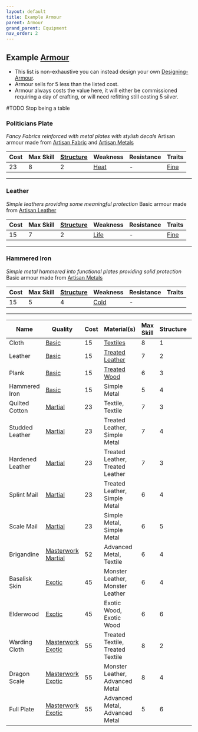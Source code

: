 ```yaml
---
layout: default
title: Example Armour
parent: Armour
grand_parent: Equipment
nav_order: 2
---
```

## Example [Armour](Armour)
* This list is non-exhaustive you can instead design your own [Designing-Armour](Designing-Armour).
* Armour sells for 5 less than the listed cost.
* Armour always costs the value here, it will either be commissioned requiring a day of crafting, or will need refitting still costing 5 silver.

#TODO Stop being a table

### Politicians Plate
*Fancy Fabrics reinforced with metal plates with stylish decals*
Artisan armour made from [Artisan Fabric](Materials#Artisan%20Fabric) and [Artisan Metals](Materials#Artisan%20Metals)

| Cost | Max Skill | [Structure](Armour#Structure) | Weakness            | Resistance | Traits                     |
| ---- | --------- | ----------------------------- | ------------------- | ---------- | -------------------------- |
| 23   | 8         | 2                             | [Heat](Combat#Heat) | -          | [Fine](Armour-Traits#Fine) |


---

### Leather
*Simple leathers providing some meaningful protection*
Basic armour made from [Artisan Leather](Materials#Artisan%20Leather)

| Cost | Max Skill | [Structure](Armour#Structure) | Weakness            | Resistance | Traits                     |
| ---- | --------- | ----------------------------- | ------------------- | ---------- | -------------------------- |
| 15   | 7         | 2                             | [Life](Combat#Life) | -          | [Fine](Armour-Traits#Fine) |

---

### Hammered Iron
*Simple metal hammered into functional plates providing solid protection*
Basic armour made from [Artisan Metals](Materials#Artisan%20Metals)

| Cost | Max Skill | [Structure](Armour#Structure) | Weakness            | Resistance | Traits |
| ---- | --------- | ----------------------------- | ------------------- | ---------- | ------ |
| 15   | 5         | 4                             | [Cold](Combat#Cold) | -          |        |

---


| Name             | Quality                                                   | Cost | Material(s)                                            | Max Skill | Structure | Weakness                                         | Resistance                                             | Trait(s)                                                                                       |
| ---------------- | --------------------------------------------------------- | ---- | ------------------------------------------------------ | --------- | --------- | ------------------------------------------------ | ------------------------------------------------------ | ---------------------------------------------------------------------------------------------- |
| Cloth            | [Basic](Armour#Quality)                                   | 15   | [Textiles](Example-Materials#Textiles)                 | 8         | 1         | [Heat](Combat#Heat)                              | -                                                      | -                                                                                              |
| Leather          | [Basic](Armour#Quality)                                   | 15   | [Treated Leather](Example-Materials#Treated%20Leather) | 7         | 2         | [Life](Combat#Life)                              | -                                                      | -                                                                                              |
| Plank            | [Basic](Armour#Quality)                                   | 15   | [Treated Wood](Example-Materials#Treated%20Wood)       | 6         | 3         | [Heat](Combat#Heat)                              | -                                                      | -                                                                                              |
| Hammered Iron    | [Basic](Armour#Quality)                                   | 15   | Simple Metal                                           | 5         | 4         | [Cold](Combat#Cold)                              | -                                                      | -                                                                                              |
| Quilted Cotton   | [Martial](Armour#Quality)                                 | 23   | Textile, Textile                                       | 7         | 3         | [Heat](Combat#Heat)                              | [Impact](Combat#Impact)                                | [Padded](Armour-Traits#Padded)                                                                 |
| Studded Leather  | [Martial](Armour#Quality)                                 | 23   | Treated Leather, Simple Metal                          | 7         | 4         | [Life](Combat#Life)                              | -                                                      | [Reinforced](Armour-Traits#Reinforced)                                                         |
| Hardened Leather | [Martial](Armour#Quality)                                 | 23   | Treated Leather, Treated Leather                       | 7         | 3         | [Life](Combat#Life)                              | [Rending](Combat#Rending)                              | [Hardened](Armour-Traits#Hardened)                                                             |
| Splint Mail      | [Martial](Armour#Quality)                                 | 23   | Treated Leather, Simple Metal                          | 6         | 4         | [Life](Combat#Life)                              |                                                        | [Fortified](Armour-Traits#Fortified)                                                           |
| Scale Mail       | [Martial](Armour#Quality)                                 | 23   | Simple Metal, Simple Metal                             | 6         | 5         | [Cold](Combat#Cold), [Piercing](Combat#Piercing) | [Rending](Combat#Rending)                              | [Mail](Armour-Traits#Mail)                                                                     |
| Brigandine       | [Masterwork](Armour#Masterwork) [Martial](Armour#Quality) | 52   | Advanced Metal, Textile                                | 6         | 4         | [Cold](Combat#Cold)                              | [Impact](Combat#Impact)                                | [Lightweight Materials](Armour-Traits#Lightweight%20Materials), [Padded](Armour-Traits#Padded) |
| Basalisk Skin    | [Exotic](Armour#Quality)                                  | 45   | Monster Leather, Monster Leather                       | 6         | 4         | -                                                | [Rending](Combat#Rending)                              | [Natural Resilience](Armour-Traits#Natural%20Resilience)                                       |
| Elderwood        | [Exotic](Armour#Quality)                                  | 45   | Exotic Wood, Exotic Wood                               | 6         | 6         | [Heat](Combat#Heat)                              | -                                                      | [Ironbark](Armour-Traits#Ironbark)                                                             |
| Warding Cloth    | [Masterwork](Armour#Masterwork) [Exotic](Armour#Quality)  | 55   | Treated Textile, Treated Textile                       | 8         | 2         | [Heat](Combat#Heat)                              | [Magic](magic)                                         | [Fine](Armour-Traits#Fine), [Warded](Armour-Traits#Warded)                                     |
| Dragon Scale     | [Masterwork](Armour#Masterwork) [Exotic](Armour#Quality)  | 55   | Monster Leather, Advanced Metal                        | 8         | 4         | [Life](Combat#Life)                              | [Heat](Combat#Heat)                                    | [Mail](Armour-Traits#Mail), [Natural Resilience](Armour-Traits#Natural%20Resilience)           |
| Full Plate       | [Masterwork](Armour#Masterwork) [Exotic](Armour#Quality)  | 55   | Advanced Metal, Advanced Metal                         | 5         | 6         | -                                                | [Rending](Combat#Rending), [Piercing](Combat#Piercing) | [Insulated](Armour-Traits#Insulated), [Tempered](Armour-Traits#Tempered)                       |

